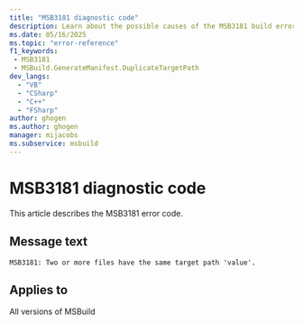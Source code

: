 ```yaml
---
title: "MSB3181 diagnostic code"
description: Learn about the possible causes of the MSB3181 build error, and get troubleshooting tips.
ms.date: 05/16/2025
ms.topic: "error-reference"
f1_keywords:
 - MSB3181
 - MSBuild.GenerateManifest.DuplicateTargetPath
dev_langs:
  - "VB"
  - "CSharp"
  - "C++"
  - "FSharp"
author: ghogen
ms.author: ghogen
manager: mijacobs
ms.subservice: msbuild
---
```


# MSB3181 diagnostic code

<!-- :::ErrorDefinitionDescription::: -->
<!-- :::editable-content name="introDescription"::: -->
This article describes the MSB3181 error code.
<!-- :::editable-content-end::: -->

## Message text

<!-- :::editable-content name="messageText"::: -->
`MSB3181: Two or more files have the same target path 'value'.`
<!-- :::editable-content-end::: -->
<!-- MSB3181: Two or more files have the same target path '{0}'. -->

<!-- :::editable-content name="postOutputDescription"::: -->
<!--
{StrBegin="MSB3181: "}
-->
<!-- :::editable-content-end::: -->
<!-- :::ErrorDefinitionDescription-end::: -->

## Applies to

All versions of MSBuild
